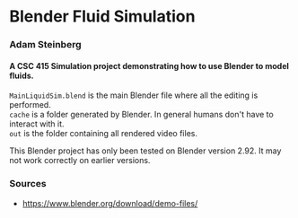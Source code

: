 # Blender Fluid Simulation
### Adam Steinberg
#### A CSC 415 Simulation project demonstrating how to use Blender to model fluids.

`MainLiquidSim.blend` is the main Blender file where all the editing is performed.  
`cache` is a folder generated by Blender. In general humans don't have to interact with it.  
`out` is the folder containing all rendered video files.  

This Blender project has only been tested on Blender version 2.92. It may not work correctly on earlier versions.


### Sources
* https://www.blender.org/download/demo-files/
